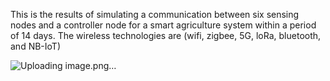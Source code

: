 This is the results of simulating a communication between six sensing nodes and a controller node for a smart agriculture system within a period of 14 days. The wireless technologies are (wifi, zigbee, 5G, loRa, bluetooth, and NB-IoT)

![Uploading image.png…]()

